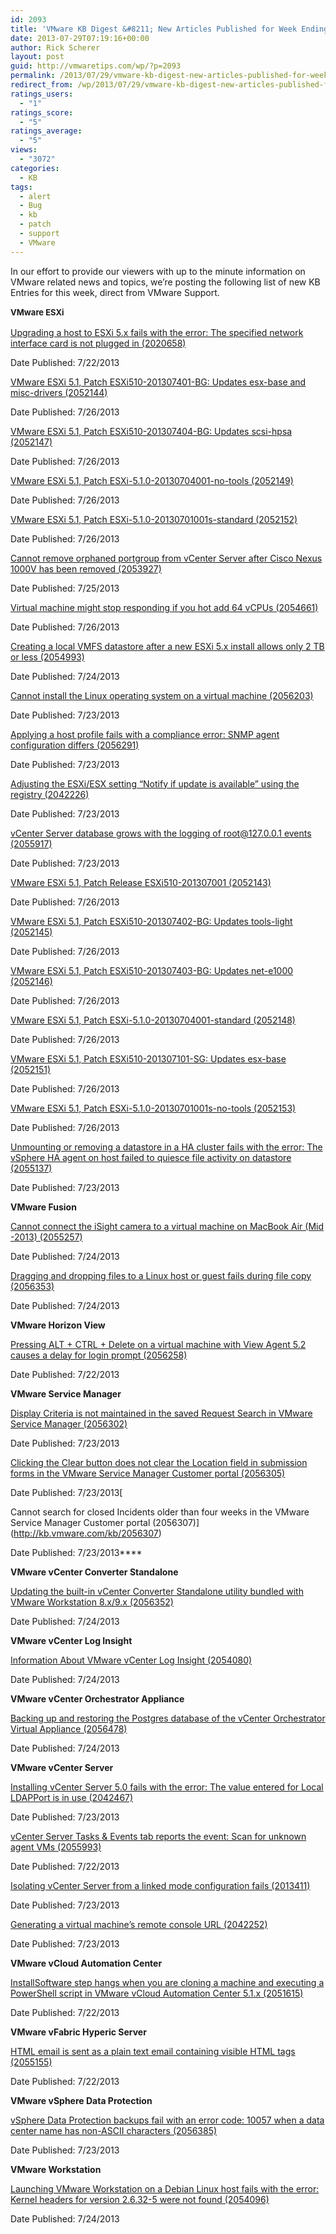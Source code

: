 ```yaml
---
id: 2093
title: 'VMware KB Digest &#8211; New Articles Published for Week Ending 7/27/13'
date: 2013-07-29T07:19:16+00:00
author: Rick Scherer
layout: post
guid: http://vmwaretips.com/wp/?p=2093
permalink: /2013/07/29/vmware-kb-digest-new-articles-published-for-week-ending-72713/
redirect_from: /wp/2013/07/29/vmware-kb-digest-new-articles-published-for-week-ending-72713/
ratings_users:
  - "1"
ratings_score:
  - "5"
ratings_average:
  - "5"
views:
  - "3072"
categories:
  - KB
tags:
  - alert
  - Bug
  - kb
  - patch
  - support
  - VMware
---
```

In our effort to provide our viewers with up to the minute information on VMware related news and topics, we&#8217;re posting the following list of new KB Entries for this week, direct from VMware Support.

<strong style="font-size: 13px; line-height: 19px;">VMware ESXi</strong>

[Upgrading a host to ESXi 5.x fails with the error: The specified network interface card is not plugged in (2020658)](http://kb.vmware.com/kb/2020658)
  
Date Published: 7/22/2013
  
[VMware ESXi 5.1, Patch ESXi510-201307401-BG: Updates esx-base and misc-drivers (2052144)](http://kb.vmware.com/kb/2052144)
  
Date Published: 7/26/2013
  
[VMware ESXi 5.1, Patch ESXi510-201307404-BG: Updates scsi-hpsa (2052147)](http://kb.vmware.com/kb/2052147)
  
Date Published: 7/26/2013
  
[VMware ESXi 5.1, Patch ESXi-5.1.0-20130704001-no-tools (2052149)](http://kb.vmware.com/kb/2052149)
  
Date Published: 7/26/2013
  
[VMware ESXi 5.1, Patch ESXi-5.1.0-20130701001s-standard (2052152)](http://kb.vmware.com/kb/2052152)
  
Date Published: 7/26/2013
  
[Cannot remove orphaned portgroup from vCenter Server after Cisco Nexus 1000V has been removed (2053927)](http://kb.vmware.com/kb/2053927)
  
Date Published: 7/25/2013
  
[Virtual machine might stop responding if you hot add 64 vCPUs (2054661)](http://kb.vmware.com/kb/2054661)
  
Date Published: 7/26/2013
  
[Creating a local VMFS datastore after a new ESXi 5.x install allows only 2 TB or less (2054993)](http://kb.vmware.com/kb/2054993)
  
Date Published: 7/24/2013
  
[Cannot install the Linux operating system on a virtual machine (2056203)](http://kb.vmware.com/kb/2056203)
  
Date Published: 7/23/2013
  
[Applying a host profile fails with a compliance error: SNMP agent configuration differs (2056291)](http://kb.vmware.com/kb/2056291)
  
Date Published: 7/23/2013
  
[Adjusting the ESXi/ESX setting “Notify if update is available” using the registry (2042226)](http://kb.vmware.com/kb/2042226)
  
Date Published: 7/23/2013
  
[vCenter Server database grows with the logging of root@127.0.0.1 events (2055917)](http://kb.vmware.com/kb/2055917)
  
Date Published: 7/23/2013
  
[VMware ESXi 5.1, Patch Release ESXi510-201307001 (2052143)](http://kb.vmware.com/kb/2052143)
  
Date Published: 7/26/2013
  
[VMware ESXi 5.1, Patch ESXi510-201307402-BG: Updates tools-light (2052145)](http://kb.vmware.com/kb/2052145)
  
Date Published: 7/26/2013
  
[VMware ESXi 5.1, Patch ESXi510-201307403-BG: Updates net-e1000 (2052146)](http://kb.vmware.com/kb/2052146)
  
Date Published: 7/26/2013
  
[VMware ESXi 5.1, Patch ESXi-5.1.0-20130704001-standard (2052148)](http://kb.vmware.com/kb/2052148)
  
Date Published: 7/26/2013
  
[VMware ESXi 5.1, Patch ESXi510-201307101-SG: Updates esx-base (2052151)](http://kb.vmware.com/kb/2052151)
  
Date Published: 7/26/2013
  
[VMware ESXi 5.1, Patch ESXi-5.1.0-20130701001s-no-tools (2052153)](http://kb.vmware.com/kb/2052153)
  
Date Published: 7/26/2013
  
[Unmounting or removing a datastore in a HA cluster fails with the error: The vSphere HA agent on host failed to quiesce file activity on datastore (2055137)](http://kb.vmware.com/kb/2055137)
  
Date Published: 7/23/2013

**VMware Fusion**
  
[Cannot connect the iSight camera to a virtual machine on MacBook Air (Mid -2013) (2055257)](http://kb.vmware.com/kb/2055257)
  
Date Published: 7/24/2013
  
[Dragging and dropping files to a Linux host or guest fails during file copy (2056353)](http://kb.vmware.com/kb/2056353)
  
Date Published: 7/24/2013

**VMware Horizon View**
  
[Pressing ALT + CTRL + Delete on a virtual machine with View Agent 5.2 causes a delay for login prompt (2056258)](http://kb.vmware.com/kb/2056258)
  
Date Published: 7/22/2013

**VMware Service Manager**
  
[Display Criteria is not maintained in the saved Request Search in VMware Service Manager (2056302)](http://kb.vmware.com/kb/2056302)
  
Date Published: 7/23/2013
  
[Clicking the Clear button does not clear the Location field in submission forms in the VMware Service Manager Customer portal (2056305)](http://kb.vmware.com/kb/2056305)
  
Date Published: 7/23/2013[
  
Cannot search for closed Incidents older than four weeks in the VMware Service Manager Customer portal (2056307)](http://kb.vmware.com/kb/2056307)
  
Date Published: 7/23/2013****

**VMware vCenter Converter Standalone**
  
[Updating the built-in vCenter Converter Standalone utility bundled with VMware Workstation 8.x/9.x (2056352)](http://kb.vmware.com/kb/2056352)
  
Date Published: 7/24/2013

**VMware vCenter Log Insight**
  
[Information About VMware vCenter Log Insight (2054080)](http://kb.vmware.com/kb/2054080)
  
Date Published: 7/24/2013

**VMware vCenter Orchestrator Appliance**
  
[Backing up and restoring the Postgres database of the vCenter Orchestrator Virtual Appliance (2056478)](http://kb.vmware.com/kb/2056478)
  
Date Published: 7/24/2013

**VMware vCenter Server**
  
[Installing vCenter Server 5.0 fails with the error: The value entered for Local LDAPPort is in use (2042467)](http://kb.vmware.com/kb/2042467)
  
Date Published: 7/23/2013
  
[vCenter Server Tasks & Events tab reports the event: Scan for unknown agent VMs (2055993)](http://kb.vmware.com/kb/2055993)
  
Date Published: 7/22/2013
  
[Isolating vCenter Server from a linked mode configuration fails (2013411)](http://kb.vmware.com/kb/2013411)
  
Date Published: 7/23/2013
  
[Generating a virtual machine’s remote console URL (2042252)](http://kb.vmware.com/kb/2042252)
  
Date Published: 7/23/2013

**VMware vCloud Automation Center**
  
[InstallSoftware step hangs when you are cloning a machine and executing a PowerShell script in VMware vCloud Automation Center 5.1.x (2051615)](http://kb.vmware.com/kb/2051615)
  
Date Published: 7/22/2013

**VMware vFabric Hyperic Server**
  
[HTML email is sent as a plain text email containing visible HTML tags (2055155)](http://kb.vmware.com/kb/2055155)
  
Date Published: 7/22/2013

**VMware vSphere Data Protection**
  
[vSphere Data Protection backups fail with an error code: 10057 when a data center name has non-ASCII characters (2056385)](http://kb.vmware.com/kb/2056385)
  
Date Published: 7/23/2013

**VMware Workstation**
  
[Launching VMware Workstation on a Debian Linux host fails with the error: Kernel headers for version 2.6.32-5 were not found (2054096)](http://kb.vmware.com/kb/2054096)
  
Date Published: 7/24/2013